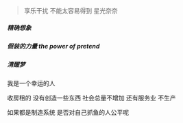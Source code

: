 > 享乐干扰 不能太容易得到                               星光奈奈

##### 精确想象

##### 假装的力量 the power of pretend

##### 清醒梦

我是一个幸运的人

收房租的 没有创造一些东西 社会总量不增加 还有服务业 不生产

如果都是制造系统 是否对自己抓鱼的人公平呢




